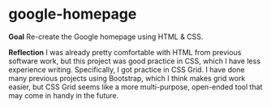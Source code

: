 # google-homepage

**Goal**
Re-create the Google homepage using HTML & CSS.

**Reflection**
I was already pretty comfortable with HTML from previous software work, but this project was good practice in CSS, which I have less experience writing. Specifically, I got practice in CSS Grid. I have done many previous projects using Bootstrap, which I think makes grid work easier, but CSS Grid seems like a more multi-purpose, open-ended tool that may come in handy in the future.
